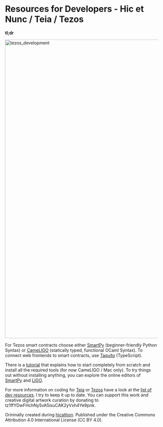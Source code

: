 # Resources for Developers - Hic et Nunc / Teia / Tezos 

**tl;dr**

<img width="981" alt="tezos_development" src="https://user-images.githubusercontent.com/830492/213877263-9c47fc69-c21a-4ba1-adf6-59068355d37f.png">

For Tezos smart contracts choose either [SmartPy](https://smartpy.io/) (beginner-friendly Python Syntax) or [CameLIGO](https://ligolang.org/?lang=cameligo) (statically typed, functional OCaml Syntax). To connect web frontends to smart contracts, use [Taquito](https://tezostaquito.io/) (TypeScript).

There is a [tutorial](https://github.com/crcdng/ligo_demo_contract) that explains how to start completely from scratch and install all the required tools (for now CameLIGO / Mac only). To try things out without installing anything, you can explore the online editors of [SmartPy](https://smartpy.io/ide) and [LIGO](https://ide.ligolang.org/).

For more information on coding for [Teia](https://teia.art/) or [Tezos](https://tezos.com/) have a look at the [list of dev resources](list.md). I try to keep it up to date. You can support this work and creative digital artwork curation by donating to tz1ffYDwFHchNy5vA5isuCAK2yVxh4Ye9pnk.

Orininally created during [hicathon](https://www.hicathon.xyz/). Published under the Creative Commons Attribution 4.0 International License (CC BY 4.0).

